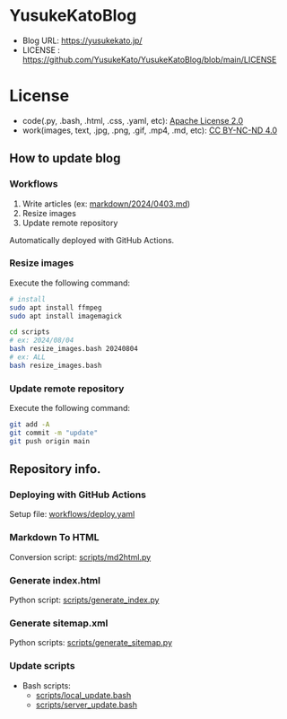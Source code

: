 # YusukeKatoBlog
- Blog URL: https://yusukekato.jp/
- LICENSE : https://github.com/YusukeKato/YusukeKatoBlog/blob/main/LICENSE

# License
- code(.py, .bash, .html, .css, .yaml, etc): [Apache License 2.0](https://www.apache.org/licenses/LICENSE-2.0)
- work(images, text, .jpg, .png, .gif, .mp4, .md, etc): [CC BY-NC-ND 4.0](https://creativecommons.org/licenses/by-nc-nd/4.0/legalcode.txt)

## How to update blog

### Workflows
1. Write articles (ex: [markdown/2024/0403.md](https://github.com/YusukeKato/YusukeKatoBlog/blob/main/markdown/2024/0403.md))
2. Resize images
3. Update remote repository

Automatically deployed with GitHub Actions.

### Resize images
Execute the following command:
```sh
# install
sudo apt install ffmpeg
sudo apt install imagemagick

cd scripts
# ex: 2024/08/04
bash resize_images.bash 20240804
# ex: ALL
bash resize_images.bash
```

### Update remote repository
Execute the following command:
```sh
git add -A
git commit -m "update"
git push origin main
```

## Repository info.

### Deploying with GitHub Actions
Setup file: [workflows/deploy.yaml](https://github.com/YusukeKato/YusukeKatoBlog/blob/main/.github/workflows/deploy.yaml)

### Markdown To HTML
Conversion script: [scripts/md2html.py](https://github.com/YusukeKato/YusukeKatoBlog/blob/main/scripts/md2html.py)

### Generate index.html
Python script: [scripts/generate_index.py](https://github.com/YusukeKato/YusukeKatoBlog/blob/main/scripts/generate_index.py)

### Generate sitemap.xml
Python scripts: [scripts/generate_sitemap.py](https://github.com/YusukeKato/YusukeKatoBlog/blob/main/scripts/generate_sitemap.py)

### Update scripts
- Bash scripts:
  - [scripts/local_update.bash](https://github.com/YusukeKato/YusukeKatoBlog/blob/main/scripts/local_update.bash)
  - [scripts/server_update.bash](https://github.com/YusukeKato/YusukeKatoBlog/blob/main/scripts/server_update.bash)
